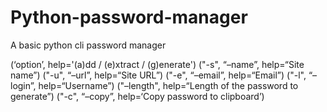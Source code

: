# Python-password-manager

A basic python cli password manager 

(‘option’, help='(a)dd / (e)xtract / (g)enerate')
("-s", “–name”, help=“Site name”)
("-u", “–url”, help=“Site URL”)
("-e", “–email”, help=“Email”)
("-l", “–login”, help=“Username”)
("–length", help=“Length of the password to generate”)
("-c", “–copy”, help=‘Copy password to clipboard’)
